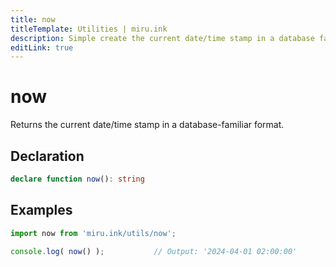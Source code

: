```yaml
---
title: now
titleTemplate: Utilities | miru.ink
description: Simple create the current date/time stamp in a database familiar manner.
editLink: true
---
```


# now <Badge text="v0.1.0" />

Returns the current date/time stamp in a database-familiar format.

## Declaration

```ts
declare function now(): string 
```

## Examples

```ts
import now from 'miru.ink/utils/now';

console.log( now() );           // Output: '2024-04-01 02:00:00'
```
